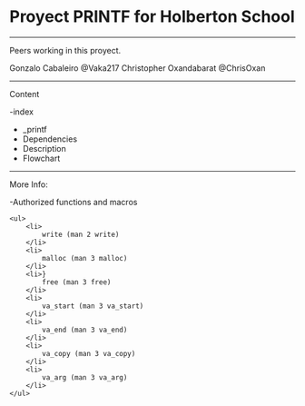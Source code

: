 <h1>
		Proyect PRINTF for Holberton School
</h1>

<hr>
Peers working in this proyect.

Gonzalo Cabaleiro @Vaka217
Christopher Oxandabarat @ChrisOxan

<hr>
Content

-index
	<ul>
		<li>
			_printf
		</li>
		<li>
			Dependencies
		</li>
		<li>
			Description
		</li>
		<li>
			Flowchart
		</li>
	</ul>
<hr />

More Info:

-Authorized functions and macros

	<ul>
		<li>
			write (man 2 write)
		</li>
		<li>
			malloc (man 3 malloc)
		</li>
		<li>}
			free (man 3 free)
		</li>
		<li>
			va_start (man 3 va_start)
		</li>
		<li>
			va_end (man 3 va_end)
		</li>
		<li>
			va_copy (man 3 va_copy)
		</li>
		<li>
			va_arg (man 3 va_arg)
		</li>
	</ul>

